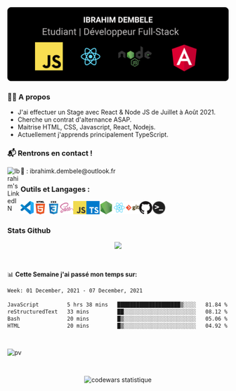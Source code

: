<img src="https://github.com/idembele70/dembele/blob/main/header.png" alt="ibrahim dembele GitHub README header image">

### 👲🏿 A propos 
- J'ai effectuer un Stage avec React & Node JS de Juillet à Août 2021.
- Cherche un contrat d'alternance ASAP.
- Maitrise HTML, CSS, Javascript, React, Nodejs.
- Actuellement j'apprends principalement TypeScript.

### 📬  Rentrons en contact !
<a href="https://www.linkedin.com/in/ibrahim-dembele-2a91351b3/">
  <img align="left" alt="Ibrahim's LinkedIN" width="30px" src="https://raw.githubusercontent.com/peterthehan/peterthehan/master/assets/linkedin.svg" />
</a>
 📩 : ibrahimk.dembele@outlook.fr

### Outils et Langages :

 <img align="left" alt="Visual Studio Code" width="30px" src="https://raw.githubusercontent.com/github/explore/80688e429a7d4ef2fca1e82350fe8e3517d3494d/topics/visual-studio-code/visual-studio-code.png" />
 <img align="left" alt="HTML5" width="30px" src="https://raw.githubusercontent.com/github/explore/80688e429a7d4ef2fca1e82350fe8e3517d3494d/topics/html/html.png" />
 <img align="left" alt="CSS3" width="30px" src="https://raw.githubusercontent.com/github/explore/80688e429a7d4ef2fca1e82350fe8e3517d3494d/topics/css/css.png" />
 <img align="left" alt="Sass" width="30px" src="https://raw.githubusercontent.com/github/explore/80688e429a7d4ef2fca1e82350fe8e3517d3494d/topics/sass/sass.png" />
 <img align="left" alt="JavaScript" width="30px" src="https://raw.githubusercontent.com/github/explore/80688e429a7d4ef2fca1e82350fe8e3517d3494d/topics/javascript/javascript.png" />
 <img align="left" alt="TypeScript" width="30px" src="https://raw.githubusercontent.com/github/explore/80688e429a7d4ef2fca1e82350fe8e3517d3494d/topics/typescript/typescript.png" />
 <img align="left" alt="Node.js" width="30px" src="https://raw.githubusercontent.com/github/explore/80688e429a7d4ef2fca1e82350fe8e3517d3494d/topics/nodejs/nodejs.png" />
 <img align="left" alt="React" width="30px" src="https://raw.githubusercontent.com/github/explore/80688e429a7d4ef2fca1e82350fe8e3517d3494d/topics/react/react.png" />
<img align="left" alt="Git" width="30px" src="https://raw.githubusercontent.com/github/explore/80688e429a7d4ef2fca1e82350fe8e3517d3494d/topics/git/git.png" />
<img align="left" alt="GitHub" width="30px" src="https://raw.githubusercontent.com/github/explore/78df643247d429f6cc873026c0622819ad797942/topics/github/github.png" />
<img align="left" alt="Terminal" width="30px" src="https://raw.githubusercontent.com/github/explore/80688e429a7d4ef2fca1e82350fe8e3517d3494d/topics/terminal/terminal.png"/>
<br/>
<br/>


### Stats Github
<p align="center"><img src="https://github-readme-stats.vercel.app/api?username=idembele70&theme=dark&show_icons=true"/>
</p>

<br/>

📊 **Cette Semaine j'ai passé mon temps sur:**
<!--START_SECTION:waka-->
```text
Week: 01 December, 2021 - 07 December, 2021

JavaScript         5 hrs 38 mins   ████████████████████▒░░░░   81.84 % 
reStructuredText   33 mins         ██░░░░░░░░░░░░░░░░░░░░░░░   08.12 % 
Bash               20 mins         █▒░░░░░░░░░░░░░░░░░░░░░░░   05.06 % 
HTML               20 mins         █▒░░░░░░░░░░░░░░░░░░░░░░░   04.92 % 
```
<!--END_SECTION:waka-->

<br/>


![pv](https://pageview.vercel.app/?github_user=idembele70)

<br/>

<p align="center"> <img alt="codewars statistique" src="https://www.codewars.com/users/idembele70/badges/small"/></p>
